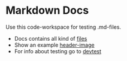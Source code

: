 # Markdown Docs

Use this code-workspace for testing .md-files.

* Docs contains all kind of [files](<md/start.md>)
* Show an example [header-image](<md/assets/header.md>)
* For info about testing go to [devtest](<../devtest.md>)
